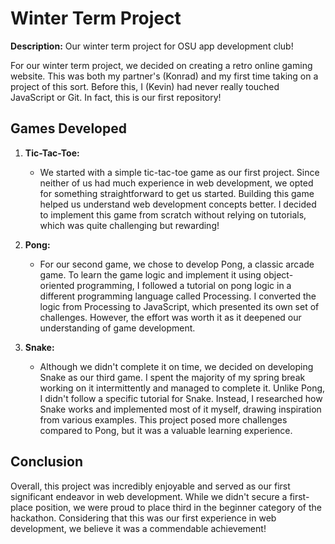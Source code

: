 # Winter Term Project

**Description:** Our winter term project for OSU app development club!

For our winter term project, we decided on creating a retro online gaming website. This was both my partner's (Konrad) and my first time taking on a project of this sort. Before this, I (Kevin) had never really touched JavaScript or Git. In fact, this is our first repository!

## Games Developed

1. **Tic-Tac-Toe:**
   - We started with a simple tic-tac-toe game as our first project. Since neither of us had much experience in web development, we opted for something straightforward to get us started. Building this game helped us understand web development concepts better. I decided to implement this game from scratch without relying on tutorials, which was quite challenging but rewarding!

2. **Pong:**
   - For our second game, we chose to develop Pong, a classic arcade game. To learn the game logic and implement it using object-oriented programming, I followed a tutorial on pong logic in a different programming language called Processing. I converted the logic from Processing to JavaScript, which presented its own set of challenges. However, the effort was worth it as it deepened our understanding of game development.

3. **Snake:**
   - Although we didn't complete it on time, we decided on developing Snake as our third game. I spent the majority of my spring break working on it intermittently and managed to complete it. Unlike Pong, I didn't follow a specific tutorial for Snake. Instead, I researched how Snake works and implemented most of it myself, drawing inspiration from various examples. This project posed more challenges compared to Pong, but it was a valuable learning experience.

## Conclusion

Overall, this project was incredibly enjoyable and served as our first significant endeavor in web development. While we didn't secure a first-place position, we were proud to place third in the beginner category of the hackathon. Considering that this was our first experience in web development, we believe it was a commendable achievement!
